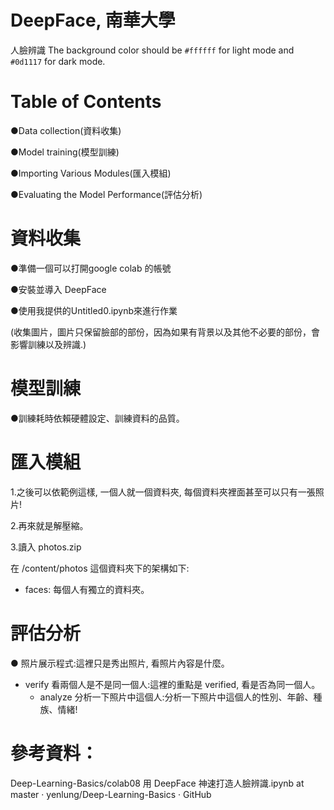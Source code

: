 # DeepFace, 南華大學
人臉辨識 
The background color should be `#ffffff` for light mode and `#0d1117` for dark mode.

# Table of Contents
●Data collection(資料收集)

●Model training(模型訓練)

●Importing Various Modules(匯入模組)

●Evaluating the Model Performance(評估分析)

# 資料收集
●準備一個可以打開google colab 的帳號

●安裝並導入 DeepFace 

●使用我提供的Untitled0.ipynb來進行作業

(收集圖片，圖片只保留臉部的部份，因為如果有背景以及其他不必要的部份，會影響訓練以及辨識.)


# 模型訓練

●訓練耗時依賴硬體設定、訓練資料的品質。

# 匯入模組
1.之後可以依範例這樣, 一個人就一個資料夾, 每個資料夾裡面甚至可以只有一張照片!

2.再來就是解壓縮。

3.讀入 photos.zip

在 /content/photos 這個資料夾下的架構如下: 
   - faces: 每個人有獨立的資料夾。 

# 評估分析

● 照片展示程式:這裡只是秀出照片, 看照片內容是什麼。 
   - verify 看兩個人是不是同一個人:這裡的重點是 verified, 看是否為同一個人。
     - analyze 分析一下照片中這個人:分析一下照片中這個人的性別、年齡、種族、情緒! 

# 參考資料：
Deep-Learning-Basics/colab08 用 DeepFace 神速打造人臉辨識.ipynb at master · yenlung/Deep-Learning-Basics · GitHub 
